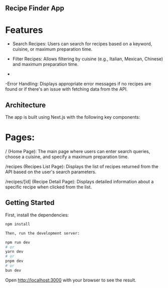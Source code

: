## Recipe Finder App

# Features
- Search Recipes: Users can search for recipes based on a keyword, cuisine, or maximum preparation time.

- Filter Recipes: Allows filtering by cuisine (e.g., Italian, Mexican, Chinese) and maximum preparation time.
-  
-Error Handling: Displays appropriate error messages if no recipes are found or if there's an issue with fetching data from the API.

## Architecture
The app is built using Next.js with the following key components:

# Pages:

/ (Home Page): The main page where users can enter search queries, choose a cuisine, and specify a maximum preparation time.

/recipes (Recipes List Page): Displays the list of recipes returned from the API based on the user's search parameters.

/recipes/[id] (Recipe Detail Page): Displays detailed information about a specific recipe when clicked from the list.




## Getting Started
First, install the dependencies:
```bash
npm install

Then, run the development server:

npm run dev
# or
yarn dev
# or
pnpm dev
# or
bun dev
```

Open [http://localhost:3000](http://localhost:3000) with your browser to see the result.
